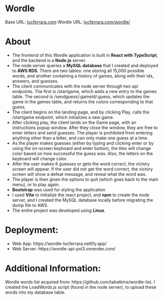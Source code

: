 # Wordle

Base URL: <a href="https://lucferrara.com/">lucferrara.com</a>
Wordle URL: <a href="https://lucferrara.com/wordle/">lucferrara.com/wordle/</a>

<h1>About</h1>
<ul>
	<li>The frontend of this Wordle application is built in <b>React with TypeScript</b>, and the backend is a <b>Node.js</b> server.</li>
	<li>The node server queries a <b>MySQL database</b> that I created and deployed to <b>AWS RDS</b>. There are two tables: one storing all 15,000 possible words, and another containing a history of games, along with their ids, answers, and guesses.</li>
	<li>The client communicates with the node server through two api endpoints. The first is /startgame, which adds a new entry to the games table. The second is /sendguess/:gameId/:guess, which updates the game in the games table, and returns the colors corresponding to that guess.</li>
	<li>The client begins on the landing page, and by clicking Play, calls the /startgame endpoint, which initializes a new game. </li>
	<li>After clicking play, the client lands on the Game page, with an instructions popup window. After they close the window, they are free to enter letters and send guesses. The player is prohibited from entering anything other than a letter, and can only make one guess at a time.</li>
	<li>As the player makes guesses (either by typing and clicking enter or by using the on-screen keyboard and enter button), the tiles will change color based on how successful the guess was. Also, the letters on the keyboard will change color.</li>
	<li>After the user makes 6 guesses or gets the word correct, the victory screen will appear. If the user did not get the word correct, the victory screen will show a defeat message, and reveal what the word was.</li>
	<li>The player is then given the options to quit (which goes back to the main menu), or to play again.</li>
	<li><b>Bootstrap</b> was used for styling the application</li>
	<li>I used <b>Vite</b> to initialize the react project, and <b>npm</b> to create the node server, and I created the MySQL database locally before migrating the dump file to AWS.</li>
	<li>The entire project was developed using <b>Linux</b>.</li>
</ul>

<h1>Deployment:</h1>
<ul>
    <li>Web App: <a>https://wordle-lucferrara.netlify.app/</a></li>
    <li>Web Server: <a>https://wordle-api-pxi3.onrender.com/</a></li>
</ul>

<h1>Additional Information:</h1>
<p>Wordle words list acquired from: https://github.com/tabatkins/wordle-list. I created the LoadWords.js script (found in the node server), to upload these words into my database table.</p>
